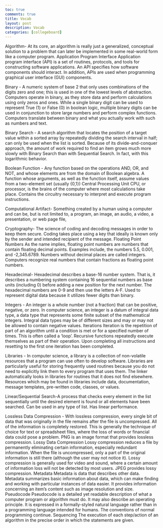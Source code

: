 ```yaml
---
toc: true
comments: true
title: Vocab
layout: post
description: Vocab
categories: [collegeboard]
---
```


Algorithm- At its core, an algorithm is really just a generalized, conceptual solution to a problem that can later be implemented in some real-world form like a computer program.
Application Program Interface	Application program interface (API) is a set of routines, protocols, and tools for constructing software applications. An API specifies how software components should interact. In addition, APIs are used when programming graphical user interface (GUI) components.

Binary - 
A numeric system of base 2 that only uses combinations of the digits zero and one; this is used in one of the lowest levels of abstraction. Computers operate in binary, as they store data and perform calculations using only zeros and ones. While a single binary digit can be used to represent True (1) or False (0) in boolean logic, multiple binary digits can be used in conjunction to store large numbers and perform complex functions. Computers translate between binary and what you actually work with such as numbers and text.

Binary Search -	A search algorithm that locates the position of a target value within a sorted array by repeatedly dividing the search interval in half; can only be used when the list is sorted. Because of its divide-and-conquer approach, the amount of work required to find an item grows much more slowly with Binary Search than with Sequential Search. In fact, with this logarithmic behavior.

Boolean Function -	Any function based on the operations AND, OR, and NOT, and whose elements are from the domain of Boolean algebra. A function whose arguments, as well as the function itself, assume values from a two-element set (usually {0,1})
Central Processing Unit	CPU, or processor, is the brains of the computer where most calculations take place. Contains the circuitry necessary to interpret and execute program instructions.

Computational Artifact- Something created by a human using a computer and can be, but is not limited to, a program, an image, an audio, a video, a presentation, or web page file,

Cryptography- The science of coding and decoding messages in order to keep them secure. Coding takes place using a key that ideally is known only by the sender and intended recipient of the message.
Floating Point Numbers	As the name implies, floating point numbers are numbers that contain floating decimal points. Examples include, the numbers 5.5, 0.001, and -2,345.6789. Numbers without decimal places are called integers. Computers recognize real numbers that contain fractions as floating point numbers.

Hexadecimal-	Hexadecimal describes a base-16 number system. That is, it describes a numbering system containing 16 sequential numbers as base units (including 0) before adding a new position for the next number. The hexadecimal numbers are 0-9 and then use the letters A-F. Used to represent digital data because it utilizes fewer digits than binary.

Integers -	An integer is a whole number (not a fraction) that can be positive, negative, or zero. In computer science, an integer is a datum of integral data type, a data type that represents some finite subset of the mathematical integers. Integral data types may be of different sizes and may or may not be allowed to contain negative values.
Iterations	Iteration is the repetition of part of an algorithm until a condition is met or for a specified number of times. This is often called a ‘loop’. Recursive functions repeatedly execute themselves as part of their operation. Upon completing all instructions and resetting to the first one iteration has been completed.

Libraries -	In computer science, a library is a collection of non-volatile resources that a program can use often to develop software. Libraries are particularly useful for storing frequently used routines because you do not need to explicitly link them to every program that uses them. The linker automatically looks in libraries for routines that it does not find elsewhere. Resources which may be found in libraries include data, documentation, message templates, pre-written code, classes, or values.

Linear/Sequential Search-A process that checks every element in the list sequentially until the desired element is found or all elements have been searched. Can be used in any type of list. Has linear performance.

Lossless Data Compression -	With lossless compression, every single bit of data that was originally in the file remains after the file is uncompressed. All of the information is completely restored. This is generally the technique of choice for text or spreadsheet files, where the loss of words or financial data could pose a problem. PNG is an image format that provides lossless compression.
Lossy Data Compression	Lossy compression reduces a file by permanently eliminating certain information, especially redundant information. When the file is uncompressed, only a part of the original information is still there (although the user may not notice it). Lossy compression is generally used for video and sound, where a certain amount of information loss will not be detected by most users. JPEG provides lossy compression.
Metadata	Metadata is data that describes other data. Metadata summarizes basic information about data, which can make finding and working with particular instances of data easier. It provides information concerning an item’s content such as image resolution and size.
Pseudocode	Pseudocode is a detailed yet readable description of what a computer program or algorithm must do. It may also describe an operating principle. It is expressed in a formally-styled natural language rather than in a programming language intended for humans. The conventions of normal programming continue.
Sequencing	The execution of each step/action of an algorithm in the precise order in which the statements are given.